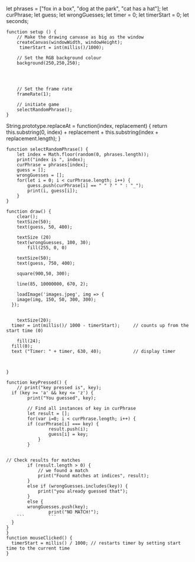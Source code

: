 let phrases = ["fox in a box", "dog at the park", "cat has a hat"];
let curPhrase;
let guess;
let wrongGuesses;
let timer = 0;
let timerStart = 0;
let seconds;
```
function setup () {
	// Make the drawing canvase as big as the window
	createCanvas(windowWidth, windowHeight);
	 timerStart = int(millis()/1000);

	// Set the RGB background colour
	background(250,250,250);

	
	
	
	// Set the frame rate
	frameRate(1);
	
	// initiate game
	selectRandomPhrase();
}
```

String.prototype.replaceAt = function(index, replacement) {
    return this.substring(0, index) + replacement + this.substring(index + replacement.length);
}
```
function selectRandomPhrase() {
	let index = Math.floor(random(0, phrases.length));
	print("index is ", index);
	curPhrase = phrases[index];
	guess = [];
	wrongGuesses = [];
	for(let i = 0; i < curPhrase.length; i++) {
		guess.push(curPhrase[i] == " " ? " " : "_"); 
		print(i, guess[i]);
	}
}
```
```
function draw() {
	clear();
	textSize(50);
	text(guess, 50, 400);

	textSize (20)
	text(wrongGuesses, 100, 30);
		fill(255, 0, 0)
	
	textSize(50);
	text(guess, 750, 400);
	
	square(900,50, 300);

	line(85, 10000000, 670, 2);
	
	loadImage('images.jpeg', img => {
    image(img, 150, 50, 300, 300);
  });
 
	
	textSize(20);
  timer = int(millis()/ 1000 - timerStart);     // counts up from the start time (0)
	
	fill(24);
  fill(0);
  text ("Timer: " + timer, 630, 40);			// display timer
	
	
	
}
```

```
function keyPressed() {
	// print("key pressed is", key);
  if (key >= 'a' && key <= 'z') { 
		print("You guessed", key);
		
		// Find all instances of key in curPhrase
		let result = [];
		for(var i=0; i < curPhrase.length; i++) {
    	if (curPhrase[i] === key) {
				result.push(i);
				guess[i] = key;
			}
		}
		
		
// Check results for matches
		if (result.length > 0) {
			// we found a match
			print("Found matches at indices", result);
		}
		else if (wrongGuesses.includes(key)) {
			print("you already guessed that");
		}
		else {
		wrongGuesses.push(key);
				print("NO MATCH!");
	```			```
  }
}
}
function mouseClicked() {
  timerStart = millis() / 1000; // restarts timer by setting start time to the current time
}
```
